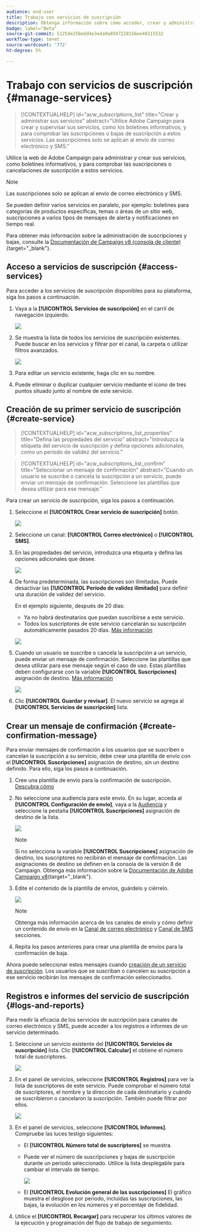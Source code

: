 ```yaml
---
audience: end-user
title: Trabajo con servicios de suscripción
description: Obtenga información sobre cómo acceder, crear y administrar servicios de suscripción en Adobe Campaign Web
badge: label="Beta"
source-git-commit: 5125de258edd4e3eda9a8507228156ee40215532
workflow-type: tm+mt
source-wordcount: '772'
ht-degree: 5%

---
```



# Trabajo con servicios de suscripción {#manage-services}

>[!CONTEXTUALHELP]
>id="acw_subscriptions_list"
>title="Crear y administrar sus servicios"
>abstract="Utilice Adobe Campaign para crear y supervisar sus servicios, como los boletines informativos, y para comprobar las suscripciones o bajas de suscripción a estos servicios. Las suscripciones solo se aplican al envío de correo electrónico y SMS."

Utilice la web de Adobe Campaign para administrar y crear sus servicios, como boletines informativos, y para comprobar las suscripciones o cancelaciones de suscripción a estos servicios.

>[!NOTE]
>
>Las suscripciones solo se aplican al envío de correo electrónico y SMS.

Se pueden definir varios servicios en paralelo, por ejemplo: boletines para categorías de productos específicas, temas o áreas de un sitio web, suscripciones a varios tipos de mensajes de alerta y notificaciones en tiempo real.

Para obtener más información sobre la administración de suscripciones y bajas, consulte la [Documentación de Campaign v8 (consola de cliente)](https://experienceleague.adobe.com/docs/campaign/campaign-v8/audience/subscriptions.html){target="_blank"}.

## Acceso a servicios de suscripción {#access-services}

Para acceder a los servicios de suscripción disponibles para su plataforma, siga los pasos a continuación.

1. Vaya a la **[!UICONTROL Servicios de suscripción]** en el carril de navegación izquierdo.

   ![](assets/service-list.png)

1. Se muestra la lista de todos los servicios de suscripción existentes. Puede buscar en los servicios y filtrar por el canal, la carpeta o utilizar filtros avanzados.

   ![](assets/service-filters.png)

1. Para editar un servicio existente, haga clic en su nombre.

1. Puede eliminar o duplicar cualquier servicio mediante el icono de tres puntos situado junto al nombre de este servicio.<!--so all subscribers are unsuibscribed - need to mention?-->

## Creación de su primer servicio de suscripción {#create-service}

>[!CONTEXTUALHELP]
>id="acw_subscriptions_list_properties"
>title="Defina las propiedades del servicio"
>abstract="Introduzca la etiqueta del servicio de suscripción y defina opciones adicionales, como un periodo de validez del servicio."

>[!CONTEXTUALHELP]
>id="acw_subscriptions_list_confirm"
>title="Seleccionar un mensaje de confirmación"
>abstract="Cuando un usuario se suscribe o cancela la suscripción a un servicio, puede enviar un mensaje de confirmación. Seleccione las plantillas que desea utilizar para ese mensaje."

Para crear un servicio de suscripción, siga los pasos a continuación.

1. Seleccione el **[!UICONTROL Crear servicio de suscripción]** botón.

   ![](assets/service-create-button.png)

1. Seleccione un canal: **[!UICONTROL Correo electrónico]** o **[!UICONTROL SMS]**.

1. En las propiedades del servicio, introduzca una etiqueta y defina las opciones adicionales que desee.

   ![](assets/service-create-properties.png)

1. De forma predeterminada, las suscripciones son ilimitadas. Puede desactivar las **[!UICONTROL Período de validez ilimitado]** para definir una duración de validez del servicio.

   En el ejemplo siguiente, después de 20 días:
   * Ya no habrá destinatarios que puedan suscribirse a este servicio.
   * Todos los suscriptores de este servicio cancelarán su suscripción automáticamente pasados 20 días. [Más información](#automatic-unsubscription)

   ![](assets/service-create-validity-period.png)

1. Cuando un usuario se suscribe o cancela la suscripción a un servicio, puede enviar un mensaje de confirmación. Seleccione las plantillas que desea utilizar para ese mensaje según el caso de uso. Estas plantillas deben configurarse con la variable **[!UICONTROL Suscripciones]** asignación de destino. [Más información](#create-confirmation-message)

   ![](assets/service-create-confirmation-msg.png)

1. Clic **[!UICONTROL Guardar y revisar]**. El nuevo servicio se agrega al **[!UICONTROL Servicios de suscripción]** lista.

## Crear un mensaje de confirmación {#create-confirmation-message}

Para enviar mensajes de confirmación a los usuarios que se suscriben o cancelan la suscripción a su servicio, debe crear una plantilla de envío con el **[!UICONTROL Suscripciones]** asignación de destino, sin un destino definido. Para ello, siga los pasos a continuación.

1. Cree una plantilla de envío para la confirmación de suscripción. [Descubra cómo](../msg/delivery-template.md)

1. No seleccione una audiencia para este envío. En su lugar, acceda al **[!UICONTROL Configuración de envío]**, vaya a la [Audiencia](../advanced-settings/delivery-settings.md#audience) y seleccione la pestaña **[!UICONTROL Suscripciones]** asignación de destino de la lista.

   ![](assets/service-confirmation-template-mapping.png)

   >[!NOTE]
   >
   >Si no selecciona la variable  **[!UICONTROL Suscripciones]** asignación de destino, los suscriptores no recibirán el mensaje de confirmación. Las asignaciones de destino se definen en la consola de la versión 8 de Campaign. Obtenga más información sobre la [Documentación de Adobe Campaign v8](https://experienceleague.adobe.com/docs/campaign/campaign-v8/audience/add-profiles/target-mappings.html?lang=es){target="_blank"}.

1. Edite el contenido de la plantilla de envíos, guárdelo y ciérrelo.

   ![](assets/service-confirmation-template.png)

   >[!NOTE]
   >
   >Obtenga más información acerca de los canales de envío y cómo definir un contenido de envío en la [Canal de correo electrónico](../email/create-email.md) y [Canal de SMS](../sms/create-sms.md) secciones.

1. Repita los pasos anteriores para crear una plantilla de envíos para la confirmación de baja.

Ahora puede seleccionar estos mensajes cuando [creación de un servicio de suscripción](#create-service). Los usuarios que se suscriban o cancelen su suscripción a ese servicio recibirán los mensajes de confirmación seleccionados.

## Registros e informes del servicio de suscripción {#logs-and-reports}

Para medir la eficacia de los servicios de suscripción para canales de correo electrónico y SMS, puede acceder a los registros e informes de un servicio determinado.

1. Seleccione un servicio existente del **[!UICONTROL Servicios de suscripción]** lista. Clic **[!UICONTROL Calcular]** el obtiene el número total de suscriptores.

   ![](assets/service-logs-reports-buttons.png)

1. En el panel de servicios, seleccione **[!UICONTROL Registros]** para ver la lista de suscriptores de este servicio. Puede comprobar el número total de suscriptores, el nombre y la dirección de cada destinatario y cuándo se suscribieron o cancelaron la suscripción. También puede filtrar por ellos.

   ![](assets/service-logs.png)

1. En el panel de servicios, seleccione **[!UICONTROL Informes]**. Compruebe las luces testigo siguientes:

   * El **[!UICONTROL Número total de suscriptores]** se muestra.

   * Puede ver el número de suscripciones y bajas de suscripción durante un periodo seleccionado. Utilice la lista desplegable para cambiar el intervalo de tiempo.

     ![](assets/service-reports.png)

   * El **[!UICONTROL Evolución general de las suscripciones]** El gráfico muestra el desglose por periodo, incluidas las suscripciones, las bajas, la evolución en los números y el porcentaje de fidelidad.<!--what is Registered?-->

1. Utilice el **[!UICONTROL Recargar]** para recuperar los últimos valores de la ejecución y programación del flujo de trabajo de seguimiento.








